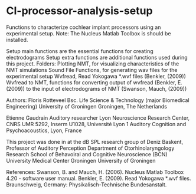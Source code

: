 # CI-processor-analysis-setup
Functions to characterize cochlear implant processors using an experimental setup.
Note: The Nucleus Matlab Toolbox is should be installed.

Setup main functions are the essential functions for creating electrodograms
Setup extra functions are additional functions used during this project.
Folders:
  Plotting NMT, for visualizing characteristics of the NMT simulations
  Sound File Functions, for generating wav files for the experimental setup
  Wvfread, Read Yokogawa *.wvf files (Benkler, (2009)) 
  Wvfread to NMT, functions for converting output of wvfread (Benkler, E. (2009)) to the input of electrodograms of NMT (Swanson, Mauch, (2009))

Authors:
Floris Rotteveel
Bsc. Life Science & Technology (major Biomedical Engineering)
University of Groningen
Groningen, The Netherlands

Etienne Gaudrain
Auditory researcher
Lyon Neuroscience Research Center, CNRS UMR 5292, Inserm U1028, Université Lyon 1
Auditory Cognition and Psychoacoustics,
Lyon, France

This project was done in at the dB SPL research group of Deniz Baskent, Professor of Auditory Perception
Department of Otorhinolaryngology
Research School of Behavoiral and Cognitive Neuroscience (BCN)
University Medical Center Groningen
University of Groningen


References:
Swanson, B. and Mauch, H. (2006). Nucleus Matlab Toolbox 4.20 - software user manual.
Benkler, E. (2009). Read Yokogawa *.wvf files. Braunschweig, Germany: Physikalisch-Technische Bundesanstalt.
